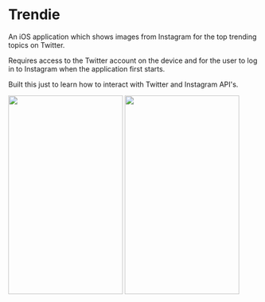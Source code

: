 # Trendie

An iOS application which shows images from Instagram for the top trending topics on Twitter.

Requires access to the Twitter account on the device and for the user to log in to Instagram when the application first starts.

Built this just to learn how to interact with Twitter and Instagram API's.

<img src="http://i.imgur.com/z1EvOzk.png" width="230" height="400"/>

<img src="http://i.imgur.com/i82PP3G.jpg" width="230" height="400"/>

